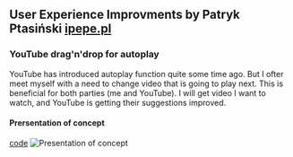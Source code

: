 ## User Experience Improvments by Patryk Ptasiński [ipepe.pl](ipepe.pl)
### YouTube drag'n'drop for autoplay
YouTube has introduced autoplay function quite some time ago. But I ofter meet myself with a need to change video that is going to play next. This is beneficial for both parties (me and YouTube). I will get video I want to watch, and YouTube is getting their suggestions improved.
#### Prersentation of concept
[code](/youtube.html)
![Presentation of concept](/youtube/autoplay.gif)
